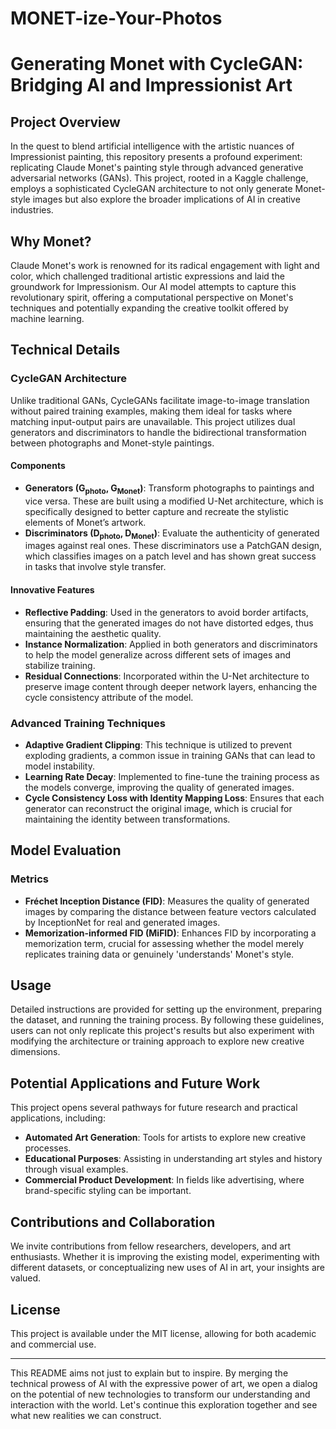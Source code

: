 # MONET-ize-Your-Photos

# Generating Monet with CycleGAN: Bridging AI and Impressionist Art

## Project Overview

In the quest to blend artificial intelligence with the artistic nuances of Impressionist painting, this repository presents a profound experiment: replicating Claude Monet's painting style through advanced generative adversarial networks (GANs). This project, rooted in a Kaggle challenge, employs a sophisticated CycleGAN architecture to not only generate Monet-style images but also explore the broader implications of AI in creative industries.

## Why Monet?

Claude Monet's work is renowned for its radical engagement with light and color, which challenged traditional artistic expressions and laid the groundwork for Impressionism. Our AI model attempts to capture this revolutionary spirit, offering a computational perspective on Monet's techniques and potentially expanding the creative toolkit offered by machine learning.

## Technical Details

### CycleGAN Architecture

Unlike traditional GANs, CycleGANs facilitate image-to-image translation without paired training examples, making them ideal for tasks where matching input-output pairs are unavailable. This project utilizes dual generators and discriminators to handle the bidirectional transformation between photographs and Monet-style paintings.

#### Components
- **Generators (G<sub>photo</sub>, G<sub>Monet</sub>)**: Transform photographs to paintings and vice versa. These are built using a modified U-Net architecture, which is specifically designed to better capture and recreate the stylistic elements of Monet’s artwork.
- **Discriminators (D<sub>photo</sub>, D<sub>Monet</sub>)**: Evaluate the authenticity of generated images against real ones. These discriminators use a PatchGAN design, which classifies images on a patch level and has shown great success in tasks that involve style transfer.

#### Innovative Features
- **Reflective Padding**: Used in the generators to avoid border artifacts, ensuring that the generated images do not have distorted edges, thus maintaining the aesthetic quality.
- **Instance Normalization**: Applied in both generators and discriminators to help the model generalize across different sets of images and stabilize training.
- **Residual Connections**: Incorporated within the U-Net architecture to preserve image content through deeper network layers, enhancing the cycle consistency attribute of the model.

### Advanced Training Techniques

- **Adaptive Gradient Clipping**: This technique is utilized to prevent exploding gradients, a common issue in training GANs that can lead to model instability.
- **Learning Rate Decay**: Implemented to fine-tune the training process as the models converge, improving the quality of generated images.
- **Cycle Consistency Loss with Identity Mapping Loss**: Ensures that each generator can reconstruct the original image, which is crucial for maintaining the identity between transformations.

## Model Evaluation

### Metrics
- **Fréchet Inception Distance (FID)**: Measures the quality of generated images by comparing the distance between feature vectors calculated by InceptionNet for real and generated images.
- **Memorization-informed FID (MiFID)**: Enhances FID by incorporating a memorization term, crucial for assessing whether the model merely replicates training data or genuinely 'understands' Monet's style.

## Usage

Detailed instructions are provided for setting up the environment, preparing the dataset, and running the training process. By following these guidelines, users can not only replicate this project's results but also experiment with modifying the architecture or training approach to explore new creative dimensions.

## Potential Applications and Future Work

This project opens several pathways for future research and practical applications, including:
- **Automated Art Generation**: Tools for artists to explore new creative processes.
- **Educational Purposes**: Assisting in understanding art styles and history through visual examples.
- **Commercial Product Development**: In fields like advertising, where brand-specific styling can be important.

## Contributions and Collaboration

We invite contributions from fellow researchers, developers, and art enthusiasts. Whether it is improving the existing model, experimenting with different datasets, or conceptualizing new uses of AI in art, your insights are valued.

## License

This project is available under the MIT license, allowing for both academic and commercial use.

---

This README aims not just to explain but to inspire. By merging the technical prowess of AI with the expressive power of art, we open a dialog on the potential of new technologies to transform our understanding and interaction with the world. Let's continue this exploration together and see what new realities we can construct.
